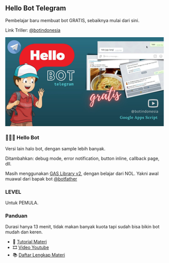 ## Hello Bot Telegram

Pembelajar baru membuat bot GRATIS, sebaiknya mulai dari sini.

Link Triller: [@botindonesia](https://t.me/bot_indonesia/46)

![triller ss](https://raw.githubusercontent.com/banghasan/Hello-Bot-Tellegram-GAS-Libv2/main/asset/triller.jpg)

### 💁🏽‍♂️ Hello Bot

Versi lain halo bot, dengan sample lebih banyak. 

Ditambahkan: debug mode, error notification, button inline, callback page, dll.

Masih menggunakan [GAS Library v2](https://github.com/banghasan/Telegram-Lib-GAS-V2), dengan belajar dari NOL. Yakni awal muawal dari bapak bot [@botfather](https://t.me/botfather)

### LEVEL

Untuk PEMULA.


### Panduan

Durasi hanya 13 menit, tidak makan banyak kuota tapi sudah bisa bikin bot mudah dan keren.

- 📑 [Tutorial Materi](http://j.mp/gas2_hello_bot)
- 🎞 [Video Youtube](https://youtu.be/_m9tqN-omCk)
- 📚 [Daftar Lengkap Materi](https://bit.ly/GooglescriptBotTelegram)